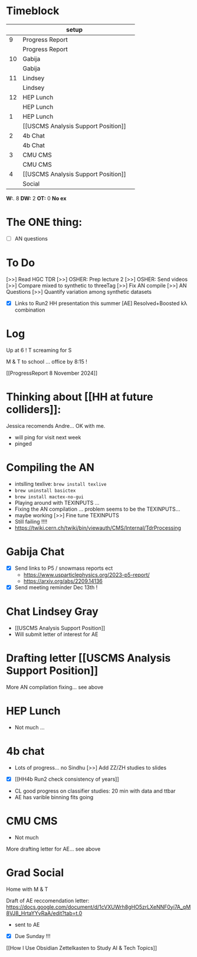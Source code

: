 # Timeblock

|     | setup                               |     |
| --- | ----------------------------------- | --- |
| 9   | Progress Report                     |     |
|     | Progress Report                     |     |
| 10  | Gabija                              |     |
|     | Gabija                              |     |
| 11  | Lindsey                             |     |
|     | Lindsey                             |     |
| 12  | HEP Lunch                           |     |
|     | HEP Lunch                           |     |
| 1   | HEP Lunch                           |     |
|     | [[USCMS Analysis Support Position]] |     |
| 2   | 4b Chat                             |     |
|     | 4b Chat                             |     |
| 3   | CMU CMS                             |     |
|     | CMU CMS                             |     |
| 4   | [[USCMS Analysis Support Position]] |     |
|     | Social                              |     |

**W:**. 8 
**DW:** 2
**OT:** 0
**No ex**

# The ONE thing: 
- [ ] AN questions 


# To Do
 [>>] Read HGC TDR
 [>>] OSHER: Prep lecture 2 
 [>>] OSHER: Send videos 
 [>>] Compare mixed to synthetic to threeTag
 [>>] Fix AN compile
 [>>] AN Questions
 [>>] Quantify variation among synthetic datasets 
- [x] Links to Run2 HH presentation this summer
 [AE] Resolved+Boosted kλ combination


# Log

Up at 6 ! T screaming for S

M & T to school ... office by 8:15 ! 

[[ProgressReport 8 November 2024]]

# Thinking about [[HH at future colliders]]:

Jessica recomends Andre... OK with me.
- will ping for visit next week
- pinged

# Compiling the AN
- intslling texlive: `brew install texlive`
- `brew uninstall basictex`
- `brew install mactex-no-gui`
- Playing around with TEXINPUTS ... 
- Fixing the AN compilation ... problem seems to be the TEXINPUTS... 
- maybe working
 [>>] Fine tune TEXINPUTS 
- Still failing !!!!
- https://twiki.cern.ch/twiki/bin/viewauth/CMS/Internal/TdrProcessing


# Gabija Chat
- [x] Send links to P5 / snowmass reports ect
	- https://www.usparticlephysics.org/2023-p5-report/
	- https://arxiv.org/abs/2209.14136
- [x] Send meeting reminder Dec 13th !

# Chat Lindsey Gray
- [[USCMS Analysis Support Position]]
- Will submit letter of interest for AE

# Drafting letter [[USCMS Analysis Support Position]]

More AN compilation fixing... see above

# HEP Lunch 
- Not much ...

# 4b chat 
- Lots of progress... no Sindhu
 [>>] Add ZZ/ZH studies to slides
- [x] [[HH4b Run2 check consistency of years]]
- CL good progress on classifier studies: 20 min with data and ttbar
- AE has varible binning fits going

# CMU CMS
- Not much 

More drafting letter for AE... see above

# Grad Social

Home with M & T 

Draft of AE reccomendation letter:
  https://docs.google.com/document/d/1cVXUWrh8gHO5zrLXeNNF0yi7A_qM8VJ8_HrtaYYvRaA/edit?tab=t.0
- sent to AE
- [x] Due Sunday !!!


[[How I Use Obsidian Zettelkasten to Study AI & Tech Topics]]
